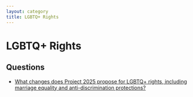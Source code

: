 ```yaml
---
layout: category
title: LGBTQ+ Rights
---
```


# LGBTQ+ Rights

## Questions

- [What changes does Project 2025 propose for LGBTQ+ rights, including marriage equality and anti-discrimination protections?](/questions/002-lgbtq-rights-changes.html)
